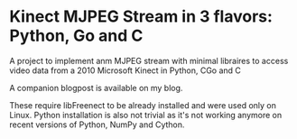 # Kinect MJPEG Stream in 3 flavors: Python, Go and C
A project to implement anm MJPEG stream with minimal libraires to access video data from a 2010 Microsoft Kinect in Python, CGo and C

A companion blogpost is available on my blog.

These require libFreenect to be already installed and were used only on Linux.
Python installation is also not trivial as it's not working anymore on recent versions of Python, NumPy and Cython. 